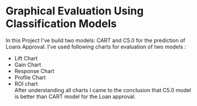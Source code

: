# Graphical Evaluation Using Classification Models
In this Project I've build two models: CART and C5.0 for the prediction of Loans Approval.
I've used following charts for evaluation of two models :
* Lift Chart 
* Gain Chart  
* Response Chart 
* Profile Chart  
* ROI chart  
After understanding all charts I came to the conclusion that C5.0 model is better than CART model for the Loan approval.